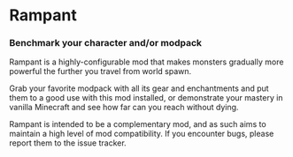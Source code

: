 # Rampant
### Benchmark your character and/or modpack

Rampant is a highly-configurable mod that makes monsters gradually more powerful the further you travel from world spawn.

Grab your favorite modpack with all its gear and enchantments and put them to a good use with this mod installed, or demonstrate your mastery in vanilla Minecraft and see how far can you reach without dying.

Rampant is intended to be a complementary mod, and as such aims to maintain a high level of mod compatibility. If you encounter bugs, please report them to the issue tracker.